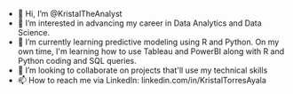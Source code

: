 - 👋 Hi, I’m @KristalTheAnalyst
- 👀 I’m interested in advancing my career in Data Analytics and Data Science.
- 🌱 I’m currently learning predictive modeling using R and Python. On my own time, I'm learning how to use Tableau and PowerBI along with R and Python coding and SQL queries.
- 💞️ I’m looking to collaborate on projects that'll use my technical skills
- 📫 How to reach me 
          via LinkedIn: linkedin.com/in/KristalTorresAyala

<!---
KristalTheAnalyst/KristalTheAnalyst is a ✨ special ✨ repository because its `README.md` (this file) appears on your GitHub profile.
You can click the Preview link to take a look at your changes.
--->
